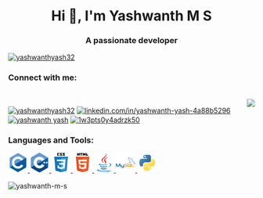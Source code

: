<h1 align="center">Hi 👋, I'm Yashwanth M S</h1>
<h3 align="center">A passionate developer</h3>

<p align="left"> <a href="https://twitter.com/yashwanthyash32" target="blank"><img src="https://img.shields.io/twitter/follow/yashwanthyash32?logo=twitter&style=for-the-badge" alt="yashwanthyash32" /></a> </p>

<h3 align="left">Connect with me:</h3>
<br clear="both">

<img align="right" height="167" src="https://media.giphy.com/media/Cmr1OMJ2FN0B2/giphy.gif?cid=790b7611l8d400kfuggsxcuk62t0xjro7wp0y5dqumnyp2i2&ep=v1_gifs_search&rid=giphy.gif&ct=g"  />

<p align="left">
<a href="https://twitter.com/yashwanthyash32" target="blank"><img align="center" src="https://raw.githubusercontent.com/rahuldkjain/github-profile-readme-generator/master/src/images/icons/Social/twitter.svg" alt="yashwanthyash32" height="30" width="40" /></a>
<a href="https://linkedin.com/in/linkedin.com/in/yashwanth-yash-4a88b5296" target="blank"><img align="center" src="https://raw.githubusercontent.com/rahuldkjain/github-profile-readme-generator/master/src/images/icons/Social/linked-in-alt.svg" alt="linkedin.com/in/yashwanth-yash-4a88b5296" height="30" width="40" /></a>
<a href="https://fb.com/yashwanth yash" target="blank"><img align="center" src="https://raw.githubusercontent.com/rahuldkjain/github-profile-readme-generator/master/src/images/icons/Social/facebook.svg" alt="yashwanth yash" height="30" width="40" /></a>
<a href="https://instagram.com/1w3pts0y4adrzk50" target="blank"><img align="center" src="https://raw.githubusercontent.com/rahuldkjain/github-profile-readme-generator/master/src/images/icons/Social/instagram.svg" alt="1w3pts0y4adrzk50" height="30" width="40" /></a>
</p>

<h3 align="left">Languages and Tools:</h3>
<p align="left"> <a href="https://www.cprogramming.com/" target="_blank" rel="noreferrer"> <img src="https://raw.githubusercontent.com/devicons/devicon/master/icons/c/c-original.svg" alt="c" width="40" height="40"/> </a> <a href="https://www.w3schools.com/cpp/" target="_blank" rel="noreferrer"> <img src="https://raw.githubusercontent.com/devicons/devicon/master/icons/cplusplus/cplusplus-original.svg" alt="cplusplus" width="40" height="40"/> </a> <a href="https://www.w3schools.com/css/" target="_blank" rel="noreferrer"> <img src="https://raw.githubusercontent.com/devicons/devicon/master/icons/css3/css3-original-wordmark.svg" alt="css3" width="40" height="40"/> </a> <a href="https://www.w3.org/html/" target="_blank" rel="noreferrer"> <img src="https://raw.githubusercontent.com/devicons/devicon/master/icons/html5/html5-original-wordmark.svg" alt="html5" width="40" height="40"/> </a> <a href="https://www.java.com" target="_blank" rel="noreferrer"> <img src="https://raw.githubusercontent.com/devicons/devicon/master/icons/java/java-original.svg" alt="java" width="40" height="40"/> </a> <a href="https://www.mysql.com/" target="_blank" rel="noreferrer"> <img src="https://raw.githubusercontent.com/devicons/devicon/master/icons/mysql/mysql-original-wordmark.svg" alt="mysql" width="40" height="40"/> </a> <a href="https://www.python.org" target="_blank" rel="noreferrer"> <img src="https://raw.githubusercontent.com/devicons/devicon/master/icons/python/python-original.svg" alt="python" width="40" height="40"/> </a> </p>

<p><img align="center" src="https://github-readme-stats.vercel.app/api/top-langs?username=yashwanth-m-s&show_icons=true&locale=en&layout=compact" alt="yashwanth-m-s" /></p>
